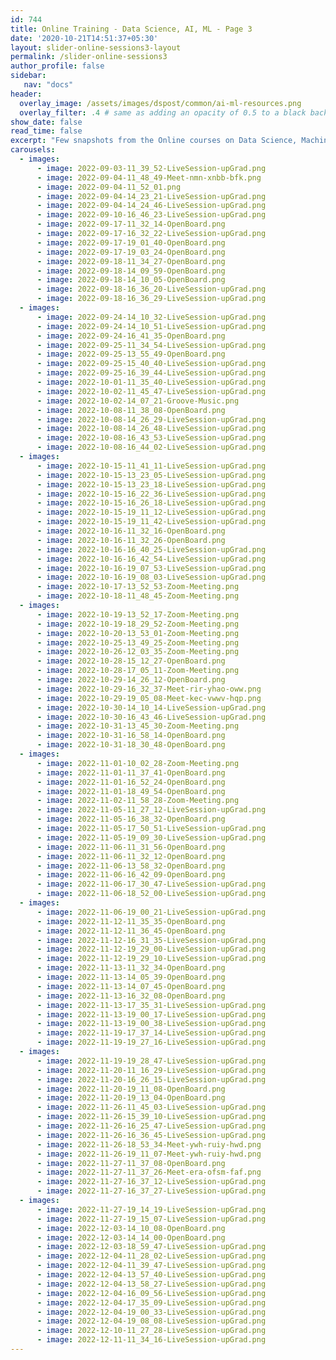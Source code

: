 ```yaml
---
id: 744    
title: Online Training - Data Science, AI, ML - Page 3
date: '2020-10-21T14:51:37+05:30'
layout: slider-online-sessions3-layout
permalink: /slider-online-sessions3
author_profile: false
sidebar:
   nav: "docs"
header:
  overlay_image: /assets/images/dspost/common/ai-ml-resources.png
  overlay_filter: .4 # same as adding an opacity of 0.5 to a black background
show_date: false
read_time: false
excerpt: "Few snapshots from the Online courses on Data Science, Machine Learning, Deep Learning, NLP, Project Management, Agile Management. 2000+ learners, 400+ sessions, 1600+ Hours. Learners across the Glove."
carousels:
  - images: 
      - image: 2022-09-03-11_39_52-LiveSession-upGrad.png
      - image: 2022-09-04-11_48_49-Meet-nmn-xnbb-bfk.png
      - image: 2022-09-04-11_52_01.png
      - image: 2022-09-04-14_23_21-LiveSession-upGrad.png
      - image: 2022-09-04-14_24_46-LiveSession-upGrad.png
      - image: 2022-09-10-16_46_23-LiveSession-upGrad.png
      - image: 2022-09-17-11_32_14-OpenBoard.png
      - image: 2022-09-17-16_32_22-LiveSession-upGrad.png
      - image: 2022-09-17-19_01_40-OpenBoard.png
      - image: 2022-09-17-19_03_24-OpenBoard.png
      - image: 2022-09-18-11_34_27-OpenBoard.png
      - image: 2022-09-18-14_09_59-OpenBoard.png
      - image: 2022-09-18-14_10_05-OpenBoard.png
      - image: 2022-09-18-16_36_20-LiveSession-upGrad.png
      - image: 2022-09-18-16_36_29-LiveSession-upGrad.png
  - images: 
      - image: 2022-09-24-14_10_32-LiveSession-upGrad.png
      - image: 2022-09-24-14_10_51-LiveSession-upGrad.png
      - image: 2022-09-24-16_41_35-OpenBoard.png
      - image: 2022-09-25-11_34_54-LiveSession-upGrad.png
      - image: 2022-09-25-13_55_49-OpenBoard.png
      - image: 2022-09-25-15_40_40-LiveSession-upGrad.png
      - image: 2022-09-25-16_39_44-LiveSession-upGrad.png
      - image: 2022-10-01-11_35_40-LiveSession-upGrad.png
      - image: 2022-10-02-11_45_47-LiveSession-upGrad.png
      - image: 2022-10-02-14_07_21-Groove-Music.png
      - image: 2022-10-08-11_38_08-OpenBoard.png
      - image: 2022-10-08-14_26_29-LiveSession-upGrad.png
      - image: 2022-10-08-14_26_48-LiveSession-upGrad.png
      - image: 2022-10-08-16_43_53-LiveSession-upGrad.png
      - image: 2022-10-08-16_44_02-LiveSession-upGrad.png
  - images: 
      - image: 2022-10-15-11_41_11-LiveSession-upGrad.png
      - image: 2022-10-15-13_23_05-LiveSession-upGrad.png
      - image: 2022-10-15-13_23_18-LiveSession-upGrad.png
      - image: 2022-10-15-16_22_36-LiveSession-upGrad.png
      - image: 2022-10-15-16_26_18-LiveSession-upGrad.png
      - image: 2022-10-15-19_11_12-LiveSession-upGrad.png
      - image: 2022-10-15-19_11_42-LiveSession-upGrad.png
      - image: 2022-10-16-11_32_16-OpenBoard.png
      - image: 2022-10-16-11_32_26-OpenBoard.png
      - image: 2022-10-16-16_40_25-LiveSession-upGrad.png
      - image: 2022-10-16-16_42_54-LiveSession-upGrad.png
      - image: 2022-10-16-19_07_53-LiveSession-upGrad.png
      - image: 2022-10-16-19_08_03-LiveSession-upGrad.png
      - image: 2022-10-17-13_52_53-Zoom-Meeting.png
      - image: 2022-10-18-11_48_45-Zoom-Meeting.png
  - images: 
      - image: 2022-10-19-13_52_17-Zoom-Meeting.png
      - image: 2022-10-19-18_29_52-Zoom-Meeting.png
      - image: 2022-10-20-13_53_01-Zoom-Meeting.png
      - image: 2022-10-25-13_49_25-Zoom-Meeting.png
      - image: 2022-10-26-12_03_35-Zoom-Meeting.png
      - image: 2022-10-28-15_12_27-OpenBoard.png
      - image: 2022-10-28-17_05_11-Zoom-Meeting.png
      - image: 2022-10-29-14_26_12-OpenBoard.png
      - image: 2022-10-29-16_32_37-Meet-rir-yhao-oww.png
      - image: 2022-10-29-19_05_08-Meet-kec-vwwv-hqp.png
      - image: 2022-10-30-14_10_14-LiveSession-upGrad.png
      - image: 2022-10-30-16_43_46-LiveSession-upGrad.png
      - image: 2022-10-31-13_45_30-Zoom-Meeting.png
      - image: 2022-10-31-16_58_14-OpenBoard.png
      - image: 2022-10-31-18_30_48-OpenBoard.png
  - images: 
      - image: 2022-11-01-10_02_28-Zoom-Meeting.png
      - image: 2022-11-01-11_37_41-OpenBoard.png
      - image: 2022-11-01-16_52_24-OpenBoard.png
      - image: 2022-11-01-18_49_54-OpenBoard.png
      - image: 2022-11-02-11_58_28-Zoom-Meeting.png
      - image: 2022-11-05-11_27_12-LiveSession-upGrad.png
      - image: 2022-11-05-16_38_32-OpenBoard.png
      - image: 2022-11-05-17_50_51-LiveSession-upGrad.png
      - image: 2022-11-05-19_09_30-LiveSession-upGrad.png
      - image: 2022-11-06-11_31_56-OpenBoard.png
      - image: 2022-11-06-11_32_12-OpenBoard.png
      - image: 2022-11-06-13_58_32-OpenBoard.png
      - image: 2022-11-06-16_42_09-OpenBoard.png
      - image: 2022-11-06-17_30_47-LiveSession-upGrad.png
      - image: 2022-11-06-18_52_00-LiveSession-upGrad.png
  - images: 
      - image: 2022-11-06-19_00_21-LiveSession-upGrad.png
      - image: 2022-11-12-11_35_35-OpenBoard.png
      - image: 2022-11-12-11_36_45-OpenBoard.png
      - image: 2022-11-12-16_31_35-LiveSession-upGrad.png
      - image: 2022-11-12-19_29_00-LiveSession-upGrad.png
      - image: 2022-11-12-19_29_10-LiveSession-upGrad.png
      - image: 2022-11-13-11_32_34-OpenBoard.png
      - image: 2022-11-13-14_05_39-OpenBoard.png
      - image: 2022-11-13-14_07_45-OpenBoard.png
      - image: 2022-11-13-16_32_08-OpenBoard.png
      - image: 2022-11-13-17_35_31-LiveSession-upGrad.png
      - image: 2022-11-13-19_00_17-LiveSession-upGrad.png
      - image: 2022-11-13-19_00_38-LiveSession-upGrad.png
      - image: 2022-11-19-17_37_14-LiveSession-upGrad.png
      - image: 2022-11-19-19_27_16-LiveSession-upGrad.png
  - images: 
      - image: 2022-11-19-19_28_47-LiveSession-upGrad.png
      - image: 2022-11-20-11_16_29-LiveSession-upGrad.png
      - image: 2022-11-20-16_26_15-LiveSession-upGrad.png
      - image: 2022-11-20-19_11_08-OpenBoard.png
      - image: 2022-11-20-19_13_04-OpenBoard.png
      - image: 2022-11-26-11_45_03-LiveSession-upGrad.png
      - image: 2022-11-26-15_39_10-LiveSession-upGrad.png
      - image: 2022-11-26-16_25_47-LiveSession-upGrad.png
      - image: 2022-11-26-16_36_45-LiveSession-upGrad.png
      - image: 2022-11-26-18_53_34-Meet-ywh-ruiy-hwd.png
      - image: 2022-11-26-19_11_07-Meet-ywh-ruiy-hwd.png
      - image: 2022-11-27-11_37_08-OpenBoard.png
      - image: 2022-11-27-11_37_26-Meet-era-ofsm-faf.png
      - image: 2022-11-27-16_37_12-LiveSession-upGrad.png
      - image: 2022-11-27-16_37_27-LiveSession-upGrad.png
  - images: 
      - image: 2022-11-27-19_14_19-LiveSession-upGrad.png
      - image: 2022-11-27-19_15_07-LiveSession-upGrad.png
      - image: 2022-12-03-14_10_08-OpenBoard.png
      - image: 2022-12-03-14_14_00-OpenBoard.png
      - image: 2022-12-03-18_59_47-LiveSession-upGrad.png
      - image: 2022-12-04-11_28_02-LiveSession-upGrad.png
      - image: 2022-12-04-11_39_47-LiveSession-upGrad.png
      - image: 2022-12-04-13_57_40-LiveSession-upGrad.png
      - image: 2022-12-04-13_58_27-LiveSession-upGrad.png
      - image: 2022-12-04-16_09_56-LiveSession-upGrad.png
      - image: 2022-12-04-17_35_09-LiveSession-upGrad.png
      - image: 2022-12-04-19_00_33-LiveSession-upGrad.png
      - image: 2022-12-04-19_08_08-LiveSession-upGrad.png
      - image: 2022-12-10-11_27_28-LiveSession-upGrad.png
      - image: 2022-12-11-11_34_16-LiveSession-upGrad.png
---    
```





